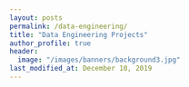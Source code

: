 ```yaml
---
layout: posts
permalink: /data-engineering/
title: "Data Engineering Projects"
author_profile: true
header:
  image: "/images/banners/background3.jpg"
last_modified_at: December 10, 2019
---
```

